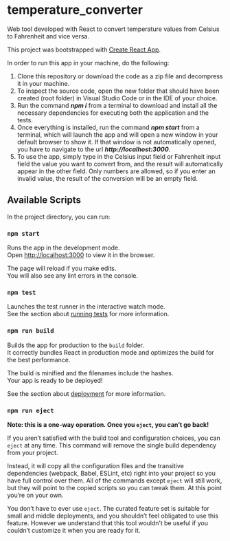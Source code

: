 # temperature_converter
Web tool developed with React to convert temperature values from Celsius to Fahrenheit and vice versa.

This project was bootstrapped with [Create React App](https://github.com/facebook/create-react-app).

In order to run this app in your machine, do the following:

1. Clone this repository or download the code as a zip file and decompress it in your machine.
2. To inspect the source code, open the new folder that should have been created (root folder) in Visual Studio Code or in the IDE of your choice.
3. Run the command **_npm i_** from a terminal to download and install all the necessary dependencies for executing both the application and the tests.
4. Once everything is installed, run the command **_npm start_** from a terminal, which will launch the app and will open a new window in your default browser to show it. If that window is not automatically opened, you have to navigate to the url **_http://localhost:3000_**.
5. To use the app, simply type in the Celsius input field or Fahrenheit input field the value you want to convert from, and the result will automatically appear in the other field. Only numbers are allowed, so if you enter an invalid value, the result of the conversion will be an empty field.

## Available Scripts

In the project directory, you can run:

### `npm start`

Runs the app in the development mode.\
Open [http://localhost:3000](http://localhost:3000) to view it in the browser.

The page will reload if you make edits.\
You will also see any lint errors in the console.

### `npm test`

Launches the test runner in the interactive watch mode.\
See the section about [running tests](https://facebook.github.io/create-react-app/docs/running-tests) for more information.

### `npm run build`

Builds the app for production to the `build` folder.\
It correctly bundles React in production mode and optimizes the build for the best performance.

The build is minified and the filenames include the hashes.\
Your app is ready to be deployed!

See the section about [deployment](https://facebook.github.io/create-react-app/docs/deployment) for more information.

### `npm run eject`

**Note: this is a one-way operation. Once you `eject`, you can’t go back!**

If you aren’t satisfied with the build tool and configuration choices, you can `eject` at any time. This command will remove the single build dependency from your project.

Instead, it will copy all the configuration files and the transitive dependencies (webpack, Babel, ESLint, etc) right into your project so you have full control over them. All of the commands except `eject` will still work, but they will point to the copied scripts so you can tweak them. At this point you’re on your own.

You don’t have to ever use `eject`. The curated feature set is suitable for small and middle deployments, and you shouldn’t feel obligated to use this feature. However we understand that this tool wouldn’t be useful if you couldn’t customize it when you are ready for it.
